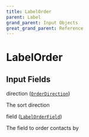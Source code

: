 ```yaml
---
title: LabelOrder
parent: Label
grand_parent: Input Objects
great_grand_parent: Reference
---
```


<h1>LabelOrder</h1>

<h2>Input Fields</h2>

<div class="field-entry ">
  <span id="direction" class="field-name anchored">direction (<code><a href="/docs/reference/enum/order_direction">OrderDirection</a></code>)</span>

  <div class="description-wrapper">
   <p>The sort direction</p>

  </div>
</div>

<div class="field-entry ">
  <span id="field" class="field-name anchored">field (<code><a href="/docs/reference/enum/label_order_field">LabelOrderField</a></code>)</span>

  <div class="description-wrapper">
   <p>The field to order contacts by</p>

  </div>
</div>

